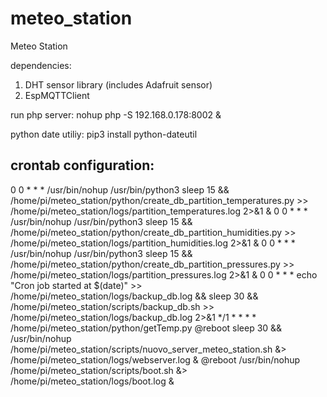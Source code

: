# meteo_station
Meteo Station

dependencies:
1. DHT sensor library (includes Adafruit sensor)
2. EspMQTTClient

run php server:
nohup php -S 192.168.0.178:8002 &

python date utiliy:
pip3 install python-dateutil

crontab configuration:
----------------------------
0 0 * * * /usr/bin/nohup /usr/bin/python3 sleep 15 && /home/pi/meteo_station/python/create_db_partition_temperatures.py >> /home/pi/meteo_station/logs/partition_temperatures.log 2>&1 & 
0 0 * * * /usr/bin/nohup /usr/bin/python3 sleep 15 && /home/pi/meteo_station/python/create_db_partition_humidities.py >> /home/pi/meteo_station/logs/partition_humidities.log 2>&1 &
0 0 * * * /usr/bin/nohup /usr/bin/python3 sleep 15 && /home/pi/meteo_station/python/create_db_partition_pressures.py >> /home/pi/meteo_station/logs/partition_pressures.log 2>&1 &
0 0 * * * echo "Cron job started at $(date)" >> /home/pi/meteo_station/logs/backup_db.log && sleep 30 && /home/pi/meteo_station/scripts/backup_db.sh >> /home/pi/meteo_station/logs/backup_db.log 2>&1
*/1 * * * * /home/pi/meteo_station/python/getTemp.py
@reboot sleep 30 && /usr/bin/nohup /home/pi/meteo_station/scripts/nuovo_server_meteo_station.sh &> /home/pi/meteo_station/logs/webserver.log &
@reboot /usr/bin/nohup /home/pi/meteo_station/scripts/boot.sh &> /home/pi/meteo_station/logs/boot.log &
